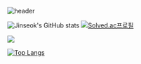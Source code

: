 ![header](https://capsule-render.vercel.app/api?type=waving&color=190DED&height=230&text=JinSeok%20Choi&fontSize=70)

![Jinseok's GitHub stats](https://github-readme-stats.vercel.app/api?username=choiapple&show_icons=true&theme=radical) 
[![Solved.ac프로필](http://mazassumnida.wtf/api/v2/generate_badge?boj=cj5255)](https://solved.ac/{handle})

<img src="http://mazandi.herokuapp.com/api?handle=cj5255&theme=warm"/>

[![Top Langs](https://github-readme-stats.vercel.app/api/top-langs/?username=choiapple)](https://github.com/choiapple/github-readme-stats)
